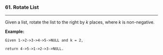 ### 61. Rotate List

------

Given a list, rotate the list to the right by *k* places, where *k* is non-negative.

**Example:**

```
Given 1->2->3->4->5->NULL and k = 2,

return 4->5->1->2->3->NULL.

```